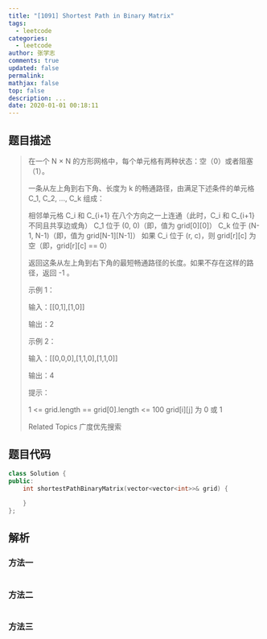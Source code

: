 ```yaml
---
title: "[1091] Shortest Path in Binary Matrix"
tags:
  - leetcode
categories:
  - leetcode
author: 张学志
comments: true
updated: false
permalink:
mathjax: false
top: false
description: ...
date: 2020-01-01 00:18:11
---
```


## 题目描述

> 在一个 N × N 的方形网格中，每个单元格有两种状态：空（0）或者阻塞（1）。 
> 
> 一条从左上角到右下角、长度为 k 的畅通路径，由满足下述条件的单元格 C_1, C_2, ..., C_k 组成： 
> 
> 
> 相邻单元格 C_i 和 C_{i+1} 在八个方向之一上连通（此时，C_i 和 C_{i+1} 不同且共享边或角） 
> C_1 位于 (0, 0)（即，值为 grid[0][0]） 
> C_k 位于 (N-1, N-1)（即，值为 grid[N-1][N-1]） 
> 如果 C_i 位于 (r, c)，则 grid[r][c] 为空（即，grid[r][c] == 0） 
> 
> 
> 返回这条从左上角到右下角的最短畅通路径的长度。如果不存在这样的路径，返回 -1 。 
> 
> 
> 
> 示例 1： 
> 
> 输入：[[0,1],[1,0]]
> 
> 输出：2
> 
> 
> 
> 示例 2： 
> 
> 输入：[[0,0,0],[1,1,0],[1,1,0]]
> 
> 输出：4
> 
> 
> 
> 
> 
> 提示： 
> 
> 
> 1 <= grid.length == grid[0].length <= 100 
> grid[i][j] 为 0 或 1 
> 
> Related Topics 广度优先搜索

## 题目代码

```cpp
class Solution {
public:
    int shortestPathBinaryMatrix(vector<vector<int>>& grid) {
        
    }
};
```

## 解析

### 方法一

```cpp

```

### 方法二

```cpp

```

### 方法三

```cpp

```

